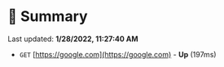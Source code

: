 # 📖 Summary
Last updated: **1/28/2022, 11:27:40 AM**

- `GET` [https://google.com](https://google.com) - **Up** (197ms)
